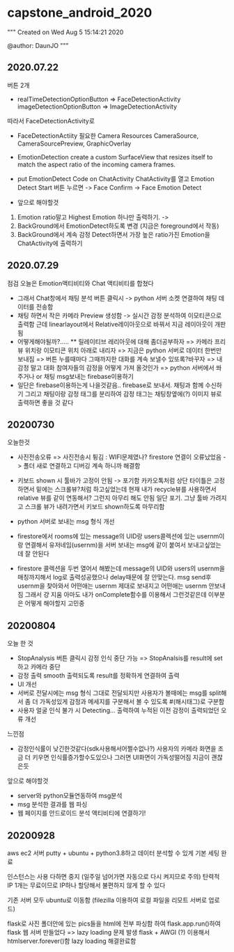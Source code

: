 
# capstone_android_2020
"""
Created on Wed Aug  5 15:14:21 2020

@author: DaunJO
"""


## 2020.07.22

버튼 2개
- realTimeDetectionOptionButton => FaceDetectionActivity
imageDetectionOptionButton => ImageDetectionActivity

 따라서 FaceDetectionActivity로 

- FaceDetectionActiity
필요한 Camera Resources
CameraSource, CameraSourcePreview, GraphicOverlay

- EmotionDetection
create a custom SurfaceView that resizes itself to match the aspect ratio of the incoming camera frames.


- put EmotionDetect Code on ChatActivity
ChatActivity를 열고 Emotion Detect Start 버튼 누르면 -> Face Confirm -> Face Emotion Detect

- 앞으로 해야할것
1.  Emotion ratio말고 Highest Emotion 하나만 출력하기. -> 
2.  BackGround에서 EmotionDetect하도록 변경 (지금은 foreground에서 작동)
3.  BackGround에서 계속 감정 Detect하면서 가장 높은 ratio가진 Emotion을 ChatActivity에 출력하기



## 2020.07.29

점검
오늘은 Emotion액티비티와 Chat 액티비티를 합쳤다
- 그래서 Chat창에서 채팅 분석 버튼 클릭시 
-> python 서버 소켓 연결하여 채팅 데이터를 전송함
- 채팅 하면서 작은 카메라 Preview 생성함
-> 실시간 감정 분석하여 이모티콘으로 출력함
근데 linearlayout에서 Relative레이아웃으로 바꿔서
지금 레이아웃이 개판됨
- 어떻게해야될까?.....
** 릴레이티브 레리아웃에 대해 좀더공부하자
=> 카메라 프리뷰 위치랑 이모티콘 위치 아래로 내리자
=> 지금은 python 서버로 데이터 한번만 보내짐
=> 버튼 누를때마다 그때까지한 대화를 계속 보낼수 있또록?바꾸자
=> 내 감정 말고 대화 참여자들의 감정을 어떻게 가져 올것인가
=> python 서버에서 쏴주거나 or 채팅 msg보내는 firebase이용하기
- 일단은 firebase이용하는게 나을것같음..
firebase로 보내서. 채팅과 함께 수신하기
그리고 채팅이랑 감정 태그를 분리하여
감정 태그는 채팅창옆에(?) 이미지 뷰로 출력하면 좋을 것 같다



## 20200730

오늘한것

- 사진전송오류 => 사진전송시 튕김 : WIFI문제였나? 
firestore 연결이 오류났었음 -> 폴더 새로 연결하고 디버깅 계속 하니까 해결함

-  키보드 shown 시 툴바가 고정이 안됨 -> 포기함 카카오톡처럼 상단 타이틀은 고정하면서 밑에는 스크롤뷰?처럼 하고싶었는데
현재 내가 recycle뷰를 사용하면서 relative 뷰를 같이 연동해서? 그런지 아무리 해도 안됨
일단 포기. 그냥 툴바 가려지고 스크롤 뷰가 내려가면서 키보드 shown하도록 마무리함

- python 서버로 보내는 msg 형식 개선

- firestore에서 rooms에 있는 message의 UID랑 users콜렉션에 있는 usernm이랑 연결해서  유저네임(usernm)을 서버 보내는 msg에 같이 붙여서 보내고싶었는데
잘 안된다

- firestore 콜렉션을 두번 열어서 해봤는데
message의 UID와 users의 usernm을 매칭까지해서 log로 출력성공했으나
delay때문에 잘 안맞는다.
msg send후 usernm을 찾아와서 어떤애는 usernm 제대로 보내지고 어떤애는 usernm 안보내짐
그래서 걍 지움
아마도 내가 onComplete함수를 이용해서 그런것같은데
이부분은 어떻게 해야할지 고민중




## 20200804

오늘 한 것
- StopAnalysis 버튼 클릭시 감정 인식 중단 가능 => StopAnalsis를 result에 set하고 카메라 중단
- 감정 출력 smooth 출력되도록 result를 정확하게 연결하여 출력
- UI 개선
- 서버로 전달시에는 msg 형식 그대로 전달되지만
사용자가 볼때에는 msg를 split해서 좀 더 가독성있게 감정과 메세지를 구분해서 볼 수 있도록 #(해시태그)로 구분함
- 사용자 얼굴 인식 불가 시 Detecting... 출력하여 누적된 이전 감정이 출력되었던 오류 개선

느낀점
- 감정인식률이 낮긴한것같다(sdk사용해서어쩔수없나?)
사용자의 카메라 화면을 조금 더 키우면 인식률증가할수도있으나
그러면 UI화면이 가독성떨어짐
지금이 괜찮은듯

앞으로 해야할것
- server와 python모듈연동하여 msg분석
- msg 분석한 결과를 웹 파싱
- 웹 페이지를 안드로이드 분석 액티비티에 연결하기!


## 20200928

aws ec2 서버 
putty + ubuntu + python3.8하고
데이터 분석할 수 있게 기본 세팅 완료


인스턴스는 사용 다하면 중지
(일주일 넘어가면 자동으로 다시 켜지므로 주의)
탄력적 IP 1개는 무료이므로
IP하나 할당해서 불편하지 않게 할 수 있다

기존 서버 모두 ubuntu로 이동함
(filezilla 이용하여 로컬 파일을 리모트 서버로 업로드)

flask로 사진 폴더안에 있는 pics들을 html에 전부 파싱함
하여 flask.app.run()하여 flask 웹 서버 만들었다
=> lazy loading 문제 발생
flask + AWGI (?) 이용해서 htmlserver.forever()함
lazy loading 해결완료함

